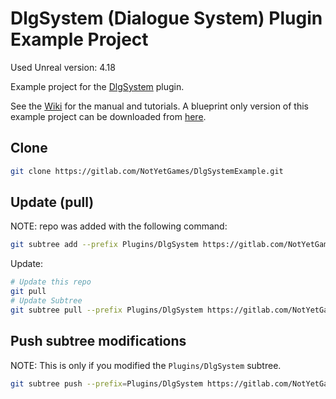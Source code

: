 # DlgSystem (Dialogue System) Plugin Example Project

Used Unreal version: 4.18

Example project for the [DlgSystem](https://gitlab.com/NotYetGames/DlgSystem) plugin.

See the [Wiki](https://gitlab.com/NotYetGames/DlgSystem/wikis/home) for the manual and tutorials.
A blueprint only version of this example project can be downloaded from [here](https://www.dropbox.com/s/b946mre9zw5mlx7/DlgExampleBP.zip?dl=0).

## Clone
```sh
git clone https://gitlab.com/NotYetGames/DlgSystemExample.git
```

## Update (pull) 
NOTE: repo was added with the following command:
```sh
git subtree add --prefix Plugins/DlgSystem https://gitlab.com/NotYetGames/DlgSystem.git master --squash
```

Update:
```sh
# Update this repo
git pull
# Update Subtree
git subtree pull --prefix Plugins/DlgSystem https://gitlab.com/NotYetGames/DlgSystem.git master --squash
```

## Push subtree modifications
NOTE: This is only if you modified the `Plugins/DlgSystem` subtree.
```sh
git subtree push --prefix=Plugins/DlgSystem https://gitlab.com/NotYetGames/DlgSystem.git master
```
